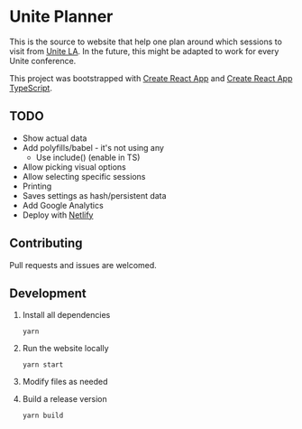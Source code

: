 # Unite Planner

This is the source to website that help one plan around which sessions to visit from [Unite LA](https://unite.unity.com/2018/los-angeles). In the future, this might be adapted to work for every Unite conference.

This project was bootstrapped with [Create React App](https://github.com/facebookincubator/create-react-app) and [Create React App TypeScript](https://github.com/wmonk/create-react-app-typescript).

## TODO

* Show actual data
* Add polyfills/babel - it's not using any
  * Use include() (enable in TS)
* Allow picking visual options
* Allow selecting specific sessions
* Printing
* Saves settings as hash/persistent data
* Add Google Analytics
* Deploy with [Netlify](https://github.com/csepulv/electron-with-create-react-app/blob/master/create-react-app-readme.md#netlify)

## Contributing

Pull requests and issues are welcomed.

## Development

1. Install all dependencies

    ```shell
    yarn
    ```

2. Run the website locally

    ```shell
    yarn start
    ```

3. Modify files as needed

4. Build a release version

    ```shell
    yarn build
    ```
